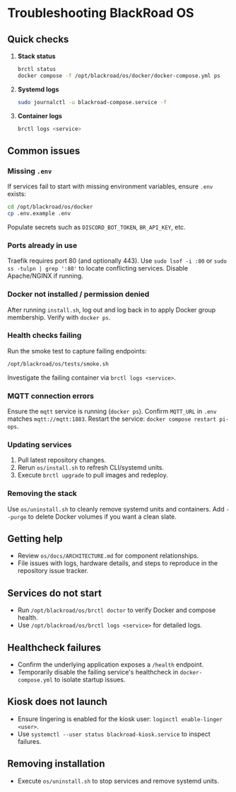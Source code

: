 # Troubleshooting BlackRoad OS

## Quick checks

1. **Stack status**
   ```bash
   brctl status
   docker compose -f /opt/blackroad/os/docker/docker-compose.yml ps
   ```
2. **Systemd logs**
   ```bash
   sudo journalctl -u blackroad-compose.service -f
   ```
3. **Container logs**
   ```bash
   brctl logs <service>
   ```

## Common issues

### Missing `.env`
If services fail to start with missing environment variables, ensure `.env` exists:
```bash
cd /opt/blackroad/os/docker
cp .env.example .env
```
Populate secrets such as `DISCORD_BOT_TOKEN`, `BR_API_KEY`, etc.

### Ports already in use
Traefik requires port 80 (and optionally 443). Use `sudo lsof -i :80` or `sudo ss -tulpn | grep ':80'` to locate conflicting services. Disable Apache/NGINX if running.

### Docker not installed / permission denied
After running `install.sh`, log out and log back in to apply Docker group membership. Verify with `docker ps`.

### Health checks failing
Run the smoke test to capture failing endpoints:
```bash
/opt/blackroad/os/tests/smoke.sh
```
Investigate the failing container via `brctl logs <service>`.

### MQTT connection errors
Ensure the `mqtt` service is running (`docker ps`). Confirm `MQTT_URL` in `.env` matches `mqtt://mqtt:1883`. Restart the service: `docker compose restart pi-ops`.

### Updating services
1. Pull latest repository changes.
2. Rerun `os/install.sh` to refresh CLI/systemd units.
3. Execute `brctl upgrade` to pull images and redeploy.

### Removing the stack
Use `os/uninstall.sh` to cleanly remove systemd units and containers. Add `--purge` to delete Docker volumes if you want a clean slate.

## Getting help

- Review `os/docs/ARCHITECTURE.md` for component relationships.
- File issues with logs, hardware details, and steps to reproduce in the repository issue tracker.
## Services do not start
- Run `/opt/blackroad/os/brctl doctor` to verify Docker and compose health.
- Use `/opt/blackroad/os/brctl logs <service>` for detailed logs.

## Healthcheck failures
- Confirm the underlying application exposes a `/health` endpoint.
- Temporarily disable the failing service's healthcheck in `docker-compose.yml` to isolate startup issues.

## Kiosk does not launch
- Ensure lingering is enabled for the kiosk user: `loginctl enable-linger <user>`.
- Use `systemctl --user status blackroad-kiosk.service` to inspect failures.

## Removing installation
- Execute `os/uninstall.sh` to stop services and remove systemd units.
